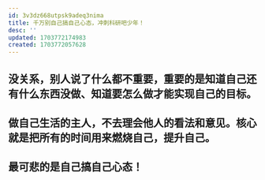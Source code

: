 ```yaml
---
id: 3v3dz668utpsk9adeq3nima
title: 千万别自己搞自己心态，冲刺科研吧少年！
desc: ''
updated: 1703772174983
created: 1703772057628
---
```



## 没关系，别人说了什么都不重要，重要的是知道自己还有什么东西没做、知道要怎么做才能实现自己的目标。

## 做自己生活的主人，不去理会他人的看法和意见。核心就是把所有的时间用来燃烧自己，提升自己。


## 最可悲的是自己搞自己心态！
